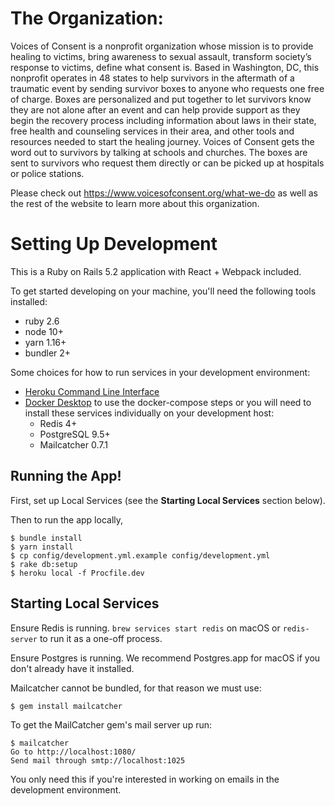 # The Organization:

Voices of Consent is a nonprofit organization whose mission is to provide healing to victims, bring awareness to sexual assault, transform society’s response to victims, define what consent is. Based in Washington, DC, this nonprofit operates in 48 states to help survivors in the aftermath of a traumatic event by sending survivor boxes to anyone who requests one free of charge. Boxes are personalized and put together to let survivors know they are not alone after an event and can help provide support as they begin the recovery process including information about laws in their state, free health and counseling services in their area, and other tools and resources needed to start the healing journey. Voices of Consent gets the word out to survivors by talking at schools and churches. The boxes are sent to survivors who request them directly or can be picked up at hospitals or police stations.

Please check out https://www.voicesofconsent.org/what-we-do as well as the rest of the website to learn more about this organization.

# Setting Up Development

This is a Ruby on Rails 5.2 application with React + Webpack included.

To get started developing on your machine, you'll need the following tools installed:

* ruby 2.6
* node 10+
* yarn 1.16+
* bundler 2+

Some choices for how to run services in your development environment:
* [Heroku Command Line Interface](https://devcenter.heroku.com/categories/command-line)
* [Docker Desktop](https://www.docker.com/products/docker-desktop) to use the docker-compose steps or you will need to install these services individually on your development host:
    * Redis 4+
    * PostgreSQL 9.5+
    * Mailcatcher 0.7.1

## Running the App!

First, set up Local Services (see the **Starting Local Services** section below).

Then to run the app locally,

```
$ bundle install
$ yarn install
$ cp config/development.yml.example config/development.yml
$ rake db:setup
$ heroku local -f Procfile.dev
```

## Starting Local Services

Ensure Redis is running. `brew services start redis` on macOS or `redis-server` to run it as a one-off process.

Ensure Postgres is running. We recommend Postgres.app for macOS if you don't already have it installed.

Mailcatcher cannot be bundled, for that reason we must use:

```
$ gem install mailcatcher
```

To get the MailCatcher gem's mail server up run:

```
$ mailcatcher
Go to http://localhost:1080/
Send mail through smtp://localhost:1025
```

You only need this if you're interested in working on emails in the development environment.
